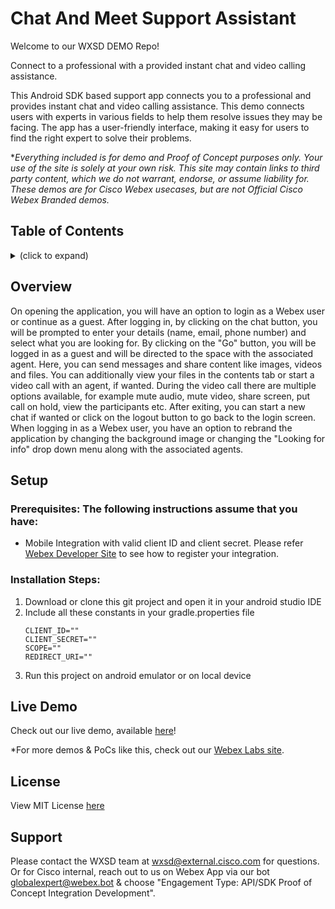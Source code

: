 
<!-- # Repo-Template
This is an Internal WXSD Template to be used for GitHub Repos moving forward. Follow the following steps: Visit https://github.com/wxsd-sales/readme-template/blob/master/README.md for extended details.
-->



<!--   Step 1) Name your repository: Names will ALWAYS start with "bot - ", "integration -", "macro -", or "supportapp -" 
Examples:"bot- <insert repo name>" 
       "integration - <insert repo name>"
       "macro - <insert repo name>"
       "supportapp - <insert repo name>" 

~3 words, kebab case, use words to indicate what it does. Visit https://github.com/wxsd-sales/readme-template/blob/master/README.md for details  
-->

<!--  Step 2) Add One sentence description to your repository: Copy/Paste from Webex Labs Card sentence.
       Example: "Redirect an Auto Attendant caller to an SMS conversation to alleviate Call Queue Agent responsibilities."
-->

<!--  Step 3) Use following Template to copy/paste your details below -->

# Chat And Meet Support Assistant
 Welcome to our WXSD DEMO Repo! <!-- Keep this here --> 
 
Connect to a professional with a provided instant chat and video calling assistance.

This Android SDK based support app connects you to a professional and provides instant chat and video calling assistance. This demo connects users with experts in various fields to help them resolve issues they may be facing. The app has a user-friendly interface, making it easy for users to find the right expert to solve their problems.

<!-- Keep the following here -->  
 *_Everything included is for demo and Proof of Concept purposes only. Your use of the site is solely at your own risk. This site may contain links to third party content, which we do not warrant, endorse, or assume liability for. These demos are for Cisco Webex usecases, but are not Official Cisco Webex Branded demos._

## Table of Contents
<!-- ⛔️ MD-MAGIC-EXAMPLE:START (TOC:collapse=true&collapseText=Click to expand) -->
<details>
<summary>(click to expand)</summary>
    
  * [Overview](#overview)
  * [Setup](#setup)
  * [Demo](#demo)
  * [License](#license)  
  * [Support](#support)

</details>
<!-- ⛔️ MD-MAGIC-EXAMPLE:END -->


## Overview

On opening the application, you will have an option to login as a Webex user or continue as a guest. After logging in, by clicking on the chat button, you will be prompted to enter your details (name, email, phone number) and select what you are looking for. By clicking on the "Go" button, you will be logged in as a guest and will be directed to the space with the associated agent. Here, you can send messages and share content like images, videos and files. You can additionally view your files in the contents tab or start a video call with an agent, if wanted. During the video call there are multiple options available, for example mute audio, mute video, share screen, put call on hold, view the participants etc. After exiting, you can start a new chat if wanted or click on the logout button to go back to the login screen. When logging in as a Webex user, you have an option to rebrand the application by changing the background image or changing the "Looking for info" drop down menu along with the associated agents.

## Setup

### Prerequisites: The following instructions assume that you have:

- Mobile Integration with valid client ID and client secret. Please refer [Webex Developer Site](https://developer.webex.com/docs/integrations#registering-your-integration) to see how to register your integration.


<!-- GETTING STARTED -->

### Installation Steps:
1.  Download or clone this git project and open it in your android studio IDE
2.  Include all these constants in your gradle.properties file
    ```
    CLIENT_ID=""
    CLIENT_SECRET=""
    SCOPE=""
    REDIRECT_URI=""
    ```
3.  Run this project on android emulator or on local device
    
    
## Live Demo

<!-- Insert link to the website below (if deployed) and/or to the YouTube/Vidcast video. -->

Check out our live demo, available [here](<https://www.youtube.com/watch?v=nbPmM90voP0>)!

<!-- Keep the following statement -->
*For more demos & PoCs like this, check out our [Webex Labs site](https://collabtoolbox.cisco.com/webex-labs).

## License

View MIT License [here](LICENSE)


## Support

Please contact the WXSD team at [wxsd@external.cisco.com](mailto:wxsd@external.cisco.com?subject=RepoName) for questions. Or for Cisco internal, reach out to us on Webex App via our bot globalexpert@webex.bot & choose "Engagement Type: API/SDK Proof of Concept Integration Development". 
